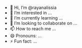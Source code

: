 - 👋 Hi, I’m @rayanalissia
- 👀 I’m interested in ...
- 🌱 I’m currently learning ...
- 💞️ I’m looking to collaborate on ...
- 📫 How to reach me ...
- 😄 Pronouns: ...
- ⚡ Fun fact: ...

<!---
rayanalissia/rayanalissia is a ✨ special ✨ repository because its `README.md` (this file) appears on your GitHub profile.
You can click the Preview link to take a look at your changes.
--->
